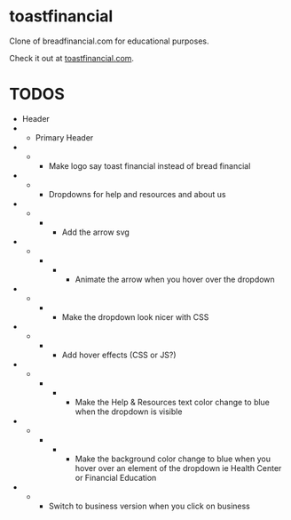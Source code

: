 # toastfinancial

Clone of breadfinancial.com for educational purposes.

Check it out at [toastfinancial.com](https://toastfinancial.com/).

# TODOS

- Header
- - Primary Header
- - - Make logo say toast financial instead of bread financial
- - - Dropdowns for help and resources and about us
- - - - Add the arrow svg
- - - - - Animate the arrow when you hover over the dropdown
- - - - Make the dropdown look nicer with CSS
- - - - Add hover effects (CSS or JS?)
- - - - - Make the Help & Resources text color change to blue when the dropdown is visible
- - - - - Make the background color change to blue when you hover over an element of the dropdown ie Health Center or Financial Education
- - - Switch to business version when you click on business
